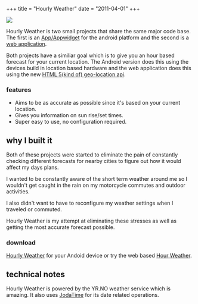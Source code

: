 +++
title = "Hourly Weather"
date = "2011-04-01"
+++

![](/images/projects/hourlyweather.png)

Hourly Weather is two small projects that share the same major code base. The first is an [App/Appwidget](http\://market.android.com/details?id=com.hourlyweather) for the android platform and the second is a [web application](http\://www.hourweather.com/).

Both projects have a similiar goal which is to give you an hour based forecast for your current location. The Android version does this using the devices build in location based hardware and the web application does this using the new [HTML 5(kind of) geo-location api](http\://dev.w3.org/geo/api/spec-source.html).

### features

* Aims to be as accurate as possible since it's based on your current location.
* Gives you information on sun rise/set times.
* Super easy to use, no configuration required.

## why I built it
Both of these projects were started to eliminate the pain of constantly checking different forecasts for nearby cities to figure out how it would affect my days plans.

I wanted to be constantly aware of the short term weather around me so I wouldn't get caught in the rain on my motorcycle commutes and outdoor activities.

I also didn't want to have to reconfigure my weather settings when I traveled or commuted.

Hourly Weather is my attempt at eliminating these stresses as well as getting the most accurate forecast possible.

### download
[Hourly Weather](http\://market.android.com/details?id=com.hourlyweather) for your Andoid device or try the web based [Hour Weather](http\://www.hourweather.com/).

## technical notes
Hourly Weather is powered by the YR.NO weather service which is amazing. It also uses [JodaTime](http\://joda-time.sourceforge.net/) for its date related operations.
